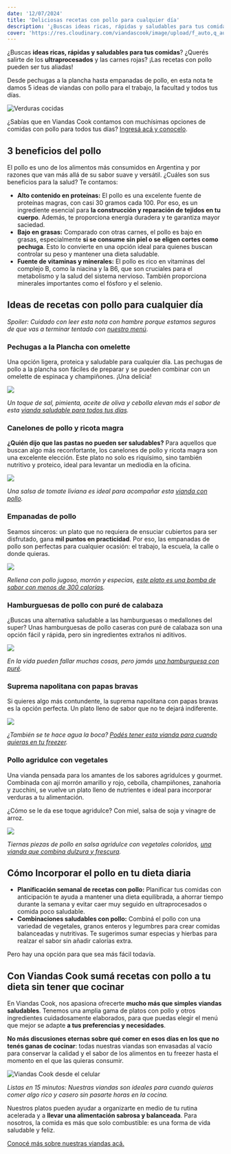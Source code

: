 ```yaml
---
date: '12/07/2024'
title: 'Deliciosas recetas con pollo para cualquier día'
description: '¿Buscas ideas ricas, rápidas y saludables para tus comidas? ¡Las recetas con pollo pueden ser tus aliadas!'
cover: 'https://res.cloudinary.com/viandascook/image/upload/f_auto,q_auto/v1/blog/jqvur3xyczwygopdbgj9'
---
```


<p>¿Buscas <strong>ideas ricas, rápidas y saludables para tus comidas</strong>? ¿Querés salirte de los <strong>ultraprocesados</strong> y las carnes rojas? ¡Las recetas con pollo pueden ser tus aliadas!</p>
<p>Desde pechugas a la plancha hasta empanadas de pollo, en esta nota te damos 5 ideas de viandas con pollo para el trabajo, la facultad y todos tus días.</p>

<div>
  <div>
    <img src="https://res.cloudinary.com/viandascook/image/upload/f_auto,q_auto/v1/blog/w2rj1ebjeeq9eixobt9r" title="Verduras cocidas">
    <p>¿Sabías que en Viandas Cook contamos con muchísimas opciones de comidas con pollo para todos tus días? <a href="/menu">Ingresá acá y conocelo</a>.</p>
  </div>
</div>

<h2>3 beneficios del pollo</h2>
<p>El pollo es uno de los alimentos más consumidos en Argentina y por razones que van más allá de su sabor suave y versátil. ¿Cuáles son sus beneficios para la salud? Te contamos:</p>
<ul>
  <li><strong>Alto contenido en proteínas:</strong> El pollo es una excelente fuente de proteínas magras, con casi 30 gramos cada 100. Por eso, es un ingrediente esencial para <strong>la construcción y reparación de tejidos en tu cuerpo</strong>. Además, te proporciona energía duradera y te garantiza mayor saciedad.</li>
  <li><strong>Bajo en grasas:</strong> Comparado con otras carnes, el pollo es bajo en grasas, especialmente <strong>si se consume sin piel o se eligen cortes como pechuga</strong>. Esto lo convierte en una opción ideal para quienes buscan controlar su peso y mantener una dieta saludable.</li>
  <li><strong>Fuente de vitaminas y minerales:</strong> El pollo es rico en vitaminas del complejo B, como la niacina y la B6, que son cruciales para el metabolismo y la salud del sistema nervioso. También proporciona minerales importantes como el fósforo y el selenio.</li>
</ul>

<h2>Ideas de recetas con pollo para cualquier día</h2>
<p><i>Spoiler: Cuidado con leer esta nota con hambre porque estamos seguros de que vas a terminar tentado con <a href="/menu">nuestro menú</a></i>.</p>

<h3>Pechugas a la Plancha con omelette</h3>
<p>Una opción ligera, proteica y saludable para cualquier día. Las pechugas de pollo a la plancha son fáciles de preparar y se pueden combinar con un omelette de espinaca y champiñones. ¡Una delicia!</p>

<div>

<a href="/plato/pechugas-a-la-plancha-con-omellete" title="Pechugas a la plancha con omellete">
  <img src="https://res.cloudinary.com/viandascook/image/upload/f_auto,q_auto/wvqi8sujjjlxthxgmmqs">
</a>

<em>Un toque de sal, pimienta, aceite de oliva y cebolla elevan más el sabor de esta <a href="/plato/pechugas-a-la-plancha-con-omellete" title="Pechugas a la plancha con omellete">vianda saludable para todos tus días</a>.</em>

</div>

<h3>Canelones de pollo y ricota magra</h3>
<p><strong>¿Quién dijo que las pastas no pueden ser saludables?</strong> Para aquellos que buscan algo más reconfortante, los canelones de pollo y ricota magra son una excelente elección. Este plato no solo es riquísimo, sino también nutritivo y proteico, ideal para levantar un mediodía en la oficina.</p>

<div>

<a href="/plato/canelones-de-pollo-y-ricota-magra" title="Canelones de pollo y ricota magra">
  <img src="https://res.cloudinary.com/viandascook/image/upload/f_auto,q_auto/zxkgdlthnajt6fydohiz">
</a>

<em>Una salsa de tomate liviana es ideal para acompañar esta <a href="/plato/canelones-de-pollo-y-ricota-magra" title="Canelones de pollo y ricota magra">vianda con pollo</a>.</em>

</div>

<h3>Empanadas de pollo</h3>
<p>Seamos sinceros: un plato que no requiera de ensuciar cubiertos para ser disfrutado, gana <strong>mil puntos en practicidad</strong>. Por eso, las empanadas de pollo son perfectas para cualquier ocasión: el trabajo, la escuela, la calle o donde quieras.</p>

<div>

<a href="/plato/empanada-de-pollo" title="Empanada de pollo">
  <img src="https://res.cloudinary.com/viandascook/image/upload/f_auto,q_auto/qbgwyfurtkzhropburxl">
</a>

<em>Rellena con pollo jugoso, morrón y especias, <a href="/plato/empanada-de-pollo" title="Empanada de pollo">este plato es una bomba de sabor con menos de 300 calorías</a>.</em>

</div>

<h3>Hamburguesas de pollo con puré de calabaza</h3>
<p>¿Buscas una alternativa saludable a las hamburguesas o medallones del super? Unas hamburguesas de pollo caseras con puré de calabaza son una opción fácil y rápida, pero sin ingredientes extraños ni aditivos.</p>

<div>

<a href="/plato/hamburguesas-de-pollo-con-pure-de-calabaza" title="Hamburgesa de pollo con puré de calabaza">
  <img src="https://res.cloudinary.com/viandascook/image/upload/f_auto,q_auto/zxodhjdpsz2vntairwdr">
</a>

<em>En la vida pueden fallar muchas cosas, pero jamás <a href="/plato/hamburguesas-de-pollo-con-pure-de-calabaza" title="Hamburgesa de pollo con puré de calabaza">una hamburguesa con puré</a>.</em>

</div>

<h3>Suprema napolitana con papas bravas</h3>
<p>Si quieres algo más contundente, la suprema napolitana con papas bravas es la opción perfecta. Un plato lleno de sabor que no te dejará indiferente.</p>

<div>

<a href="/plato/suprema-napolitana-con-papas-bravas" title="Suprema napolitana con papas bravas">
  <img src="https://res.cloudinary.com/viandascook/image/upload/f_auto,q_auto/uw1nnkmeoigceffkt45g">
</a>

<em>¿También se te hace agua la boca? <a href="/plato/suprema-napolitana-con-papas-bravas" title="Suprema napolitana con papas bravas">Podés tener esta vianda para cuando quieras en tu freezer</a>.</em>

</div>

<h3>Pollo agridulce con vegetales</h3>
<p>Una vianda pensada para los amantes de los sabores agridulces y gourmet. Combinada con ají morrón amarillo y rojo, cebolla, champiñones, zanahoria y zucchini, se vuelve un plato lleno de nutrientes e ideal para incorporar verduras a tu alimentación.</p>
<p>¿Cómo se le da ese toque agridulce? Con miel, salsa de soja y vinagre de arroz.</p>

<div>

<a href="/plato/pollo-agridulce-con-vegetales" title="Pollo agridulce con vegetales">
  <img src="https://res.cloudinary.com/viandascook/image/upload/f_auto,q_auto/rewgdiu6qdwtx0rfwyej">
</a>

<em>Tiernas piezas de pollo en salsa agridulce con vegetales coloridos, <a href="/plato/pollo-agridulce-con-vegetales" title="Pollo agridulce con vegetales">una vianda que combina dulzura y frescura</a>.</em>

</div>

<h2>Cómo Incorporar el pollo en tu dieta diaria</h2>
<ul>
  <li><strong>Planificación semanal de recetas con pollo:</strong> Planificar tus comidas con anticipación te ayuda a mantener una dieta equilibrada, a ahorrar tiempo durante la semana y evitar caer muy seguido en ultraprocesados o comida poco saludable.</li>
  <li><strong>Combinaciones saludables con pollo:</strong> Combiná el pollo con una variedad de vegetales, granos enteros y legumbres para crear comidas balanceadas y nutritivas. Te sugerimos sumar especias y hierbas para realzar el sabor sin añadir calorías extra.</li>
</ul>

<p>Pero hay una opción para que sea más fácil todavía.</p>

<h2>Con Viandas Cook sumá recetas con pollo a tu dieta sin tener que cocinar</h2>
<p>En Viandas Cook, nos apasiona ofrecerte <strong>mucho más que simples viandas saludables</strong>. Tenemos una amplia gama de platos con pollo y otros ingredientes cuidadosamente elaborados, para que puedas elegir el menú que mejor se adapte <strong>a tus preferencias y necesidades</strong>.</p>
<p><strong>No más discusiones eternas sobre qué comer en esos días en los que no tenés ganas de cocinar</strong>: todas nuestras viandas son envasadas al vacío para conservar la calidad y el sabor de los alimentos en tu freezer hasta el momento en el que las quieras consumir.</p>

<div>

  <img src="https://res.cloudinary.com/viandascook/image/upload/f_auto,q_auto/v1/blog/cr6m4glruoi8mza9o3gj" title="Viandas Cook desde el celular">

<em>Listas en 15 minutos: Nuestras viandas son ideales para cuando quieras comer algo rico y casero sin pasarte horas en la cocina.</em>

</div>

<p>Nuestros platos pueden ayudar a organizarte en medio de tu rutina acelerada y a <strong>llevar una alimentación sabrosa y balanceada</strong>. Para nosotros, la comida es más que solo combustible: es una forma de vida saludable y feliz.</p>

<p></p>

<p><a href="/nosotros">Conocé más sobre nuestras viandas acá.</a></p>
